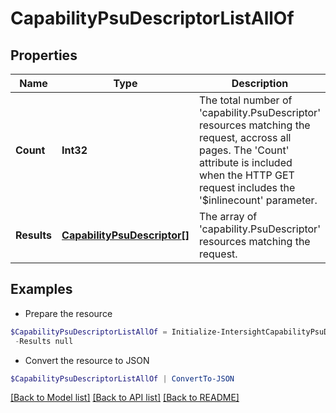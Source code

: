 # CapabilityPsuDescriptorListAllOf
## Properties

Name | Type | Description | Notes
------------ | ------------- | ------------- | -------------
**Count** | **Int32** | The total number of &#39;capability.PsuDescriptor&#39; resources matching the request, accross all pages. The &#39;Count&#39; attribute is included when the HTTP GET request includes the &#39;$inlinecount&#39; parameter. | [optional] 
**Results** | [**CapabilityPsuDescriptor[]**](CapabilityPsuDescriptor.md) | The array of &#39;capability.PsuDescriptor&#39; resources matching the request. | [optional] 

## Examples

- Prepare the resource
```powershell
$CapabilityPsuDescriptorListAllOf = Initialize-IntersightCapabilityPsuDescriptorListAllOf  -Count null `
 -Results null
```

- Convert the resource to JSON
```powershell
$CapabilityPsuDescriptorListAllOf | ConvertTo-JSON
```

[[Back to Model list]](../README.md#documentation-for-models) [[Back to API list]](../README.md#documentation-for-api-endpoints) [[Back to README]](../README.md)


